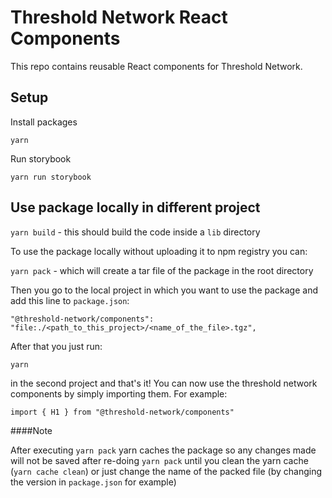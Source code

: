 # Threshold Network React Components

This repo contains reusable React components for Threshold Network.

## Setup

Install packages

`yarn`

Run storybook

`yarn run storybook`

## Use package locally in different project

`yarn build` - this should build the code inside a `lib` directory

To use the package locally without uploading it to npm registry you can:

`yarn pack` - which will create a tar file of the package in the root directory

Then you go to the local project in which you want to use the package and add this line to `package.json`:

`"@threshold-network/components": "file:./<path_to_this_project>/<name_of_the_file>.tgz",`

After that you just run:

`yarn`

in the second project and that's it! You can now use the threshold network components by simply importing them. For
example:

`import { H1 } from "@threshold-network/components"`

####Note

After executing `yarn pack` yarn caches the package so any changes made will not be saved after re-doing `yarn pack`
until you clean the yarn cache (`yarn cache clean`) or just change the name of the packed file (by changing the version
in `package.json` for example)
